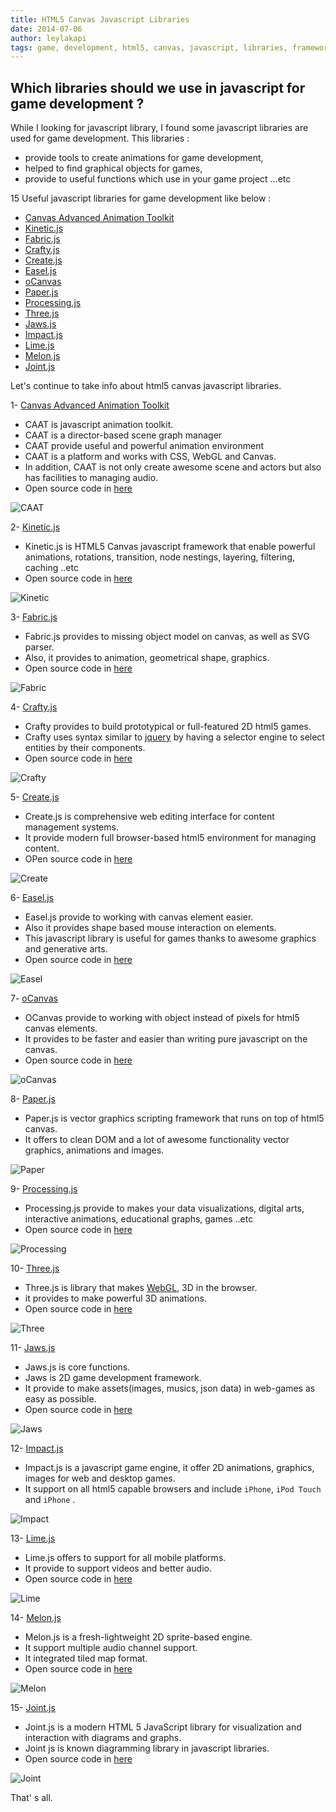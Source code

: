 ```yaml
---
title: HTML5 Canvas Javascript Libraries
date: 2014-07-06
author: leylakapi
tags: game, development, html5, canvas, javascript, libraries, frameworks, en
---
```


## Which libraries should we use in javascript for game development ?

While I looking for javascript library, I found some javascript libraries are used for game development.
This libraries :

  * provide tools to create animations for game development,
  * helped to find graphical objects for games,
  * provide to useful functions which use in your game project  ...etc

15 Useful javascript libraries for game development like below :

  * [Canvas Advanced Animation Toolkit](http://hyperandroid.github.io/CAAT/)
  * [Kinetic.js](http://kineticjs.com/)
  * [Fabric.js](http://fabricjs.com/)
  * [Crafty.js](http://craftyjs.com/)
  * [Create.js](http://www.createjs.com/)
  * [Easel.js](http://www.createjs.com/#!/EaselJS)
  * [oCanvas](http://ocanvas.org/)
  * [Paper.js](http://paperjs.org/)
  * [Processing.js](http://processingjs.org/)
  * [Three.js](http://threejs.org/)
  * [Jaws.js](http://jawsjs.com/)
  * [Impact.js](http://impactjs.com/)
  * [Lime.js](http://www.limejs.com/)
  * [Melon.js](http://melonjs.org/)
  * [Joint.js](http://www.jointjs.com/)

Let's continue to take info about html5 canvas javascript libraries.

1- [Canvas Advanced Animation Toolkit](http://hyperandroid.github.io/CAAT/)

  * CAAT is javascript animation toolkit.
  * CAAT is a director-based scene graph manager
  * CAAT provide useful and powerful animation environment
  * CAAT is a platform and works with CSS, WebGL and Canvas.
  * In addition, CAAT is not only create awesome scene and actors but also has facilities to managing audio.
  * Open source code in [here](https://github.com/hyperandroid/CAAT)

![CAAT](../assets/images/articles/2014-07-06-html5-canvas-javascript-libraries/caat.jpg)

2- [Kinetic.js](http://kineticjs.com/)

  * Kinetic.js is HTML5 Canvas javascript framework that enable powerful animations,
    rotations, transition, node nestings, layering, filtering, caching ..etc
  * Open source code in [here](https://github.com/ericdrowell/KineticJS)

![Kinetic](../assets/images/articles/2014-07-06-html5-canvas-javascript-libraries/kineticjs.jpg)

3- [Fabric.js](http://fabricjs.com/)

  * Fabric.js provides to missing object model on canvas, as well as SVG parser.
  * Also, it provides to animation, geometrical shape, graphics.
  * Open source code in [here](https://github.com/kangax/fabric.js/)

![Fabric](../assets/images/articles/2014-07-06-html5-canvas-javascript-libraries/fabricjs.jpg)

4- [Crafty.js](http://craftyjs.com/)

  * Crafty provides to build prototypical or full-featured 2D html5 games.
  * Crafty uses syntax similar to [jquery](http://jquery.com/) by having a selector
  engine to select entities by their components.
  * Open source code in [here](https://github.com/craftyjs/crafty/)

![Crafty](../assets/images/articles/2014-07-06-html5-canvas-javascript-libraries/craftyjs.jpg)

5- [Create.js](http://www.createjs.com/)

  * Create.js is comprehensive web editing interface for content management systems.
  * It provide modern full browser-based html5 environment for managing content.
  * OPen source code in [here](https://github.com/CreateJS/)

![Create](../assets/images/articles/2014-07-06-html5-canvas-javascript-libraries/create.jpg)

6- [Easel.js](http://www.createjs.com/#!/EaselJS)

  * Easel.js provide to working with canvas element easier.
  * Also it provides shape based mouse interaction on elements.
  * This javascript library is useful for games thanks to awesome graphics and generative arts.
  * Open source code in [here](https://github.com/CreateJS/EaselJS/)

![Easel](../assets/images/articles/2014-07-06-html5-canvas-javascript-libraries/easyjs.jpg)

7- [oCanvas](http://ocanvas.org/)

  * OCanvas provide to working with object instead of pixels for html5 canvas elements.
  * It provides to be faster and easier than writing pure javascript on the canvas.
  * Open source code in [here](https://github.com/koggdal/ocanvas)

![oCanvas](../assets/images/articles/2014-07-06-html5-canvas-javascript-libraries/ocanvas.jpg)

8- [Paper.js](http://paperjs.org/)

  * Paper.js is vector graphics scripting framework that runs on top of html5 canvas.
  * It offers to clean DOM and a lot of awesome functionality vector graphics, animations and images.

![Paper](../assets/images/articles/2014-07-06-html5-canvas-javascript-libraries/paper.jpg)

9- [Processing.js](http://processingjs.org/)

  * Processing.js provide to makes your data visualizations, digital arts, interactive animations,
  educational graphs, games ..etc
  * Open source code in [here](https://github.com/jeresig/processing-js)

![Processing](../assets/images/articles/2014-07-06-html5-canvas-javascript-libraries/processing.jpg)

10- [Three.js](http://threejs.org/)

  * Three.js is library that makes [WebGL](http://get.webgl.org/), 3D in the browser.
  * it provides to make powerful 3D animations.
  * Open source code in [here](https://github.com/mrdoob/three.js/)

![Three](../assets/images/articles/2014-07-06-html5-canvas-javascript-libraries/three.jpg)

11- [Jaws.js](http://jawsjs.com/)

  * Jaws.js is core functions.
  * Jaws is 2D game development framework.
  * It provide to make assets(images, musics, json data) in web-games as easy as possible.
  * Open source code in [here](https://github.com/ippa/jaws)

![Jaws](../assets/images/articles/2014-07-06-html5-canvas-javascript-libraries/jaws.jpg)

12- [Impact.js](http://impactjs.com/)

  * Impact.js is a javascript game engine, it offer 2D animations, graphics, images for web and desktop games.
  * It support on all html5 capable browsers and include `iPhone`, `iPod Touch` and `iPhone` .

![Impact](../assets/images/articles/2014-07-06-html5-canvas-javascript-libraries/impact.jpg)

13- [Lime.js](http://www.limejs.com/)

  * Lime.js offers to support  for all mobile platforms.
  * It provide to support videos and better audio.
  * Open source code in [here](https://github.com/digitalfruit/limejs)

![Lime](../assets/images/articles/2014-07-06-html5-canvas-javascript-libraries/lime.jpg)

14- [Melon.js](http://melonjs.org/)

  * Melon.js is a fresh-lightweight 2D sprite-based engine.
  * It support multiple audio channel support.
  * It integrated tiled map format.
  * Open source code in [here](https://github.com/melonjs/melonJS)

![Melon](../assets/images/articles/2014-07-06-html5-canvas-javascript-libraries/melon.jpg)

15- [Joint.js](http://www.jointjs.com/)

  * Joint.js is a modern HTML 5 JavaScript library for visualization and interaction with diagrams and graphs.
  * Joint js is known diagramming library in javascript libraries.
  * Open source code in [here](https://github.com/DavidDurman/joint)

![Joint](../assets/images/articles/2014-07-06-html5-canvas-javascript-libraries/joint.jpg)


That' s all.
